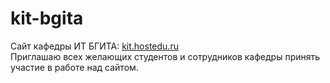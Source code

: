 # kit-bgita
Сайт кафедры ИТ БГИТА: [kit.hostedu.ru](http://kit.hostedu.ru/)  
Приглашаю всех желающих студентов и сотрудников кафедры принять участие в работе над сайтом.
